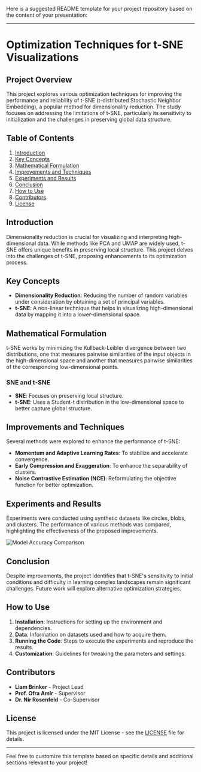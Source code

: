 Here is a suggested README template for your project repository based on the content of your presentation:

---

# Optimization Techniques for t-SNE Visualizations

## Project Overview

This project explores various optimization techniques for improving the performance and reliability of t-SNE (t-distributed Stochastic Neighbor Embedding), a popular method for dimensionality reduction. The study focuses on addressing the limitations of t-SNE, particularly its sensitivity to initialization and the challenges in preserving global data structure.

## Table of Contents

1. [Introduction](#introduction)
2. [Key Concepts](#key-concepts)
3. [Mathematical Formulation](#mathematical-formulation)
4. [Improvements and Techniques](#improvements-and-techniques)
5. [Experiments and Results](#experiments-and-results)
6. [Conclusion](#conclusion)
7. [How to Use](#how-to-use)
8. [Contributors](#contributors)
9. [License](#license)

## Introduction

Dimensionality reduction is crucial for visualizing and interpreting high-dimensional data. While methods like PCA and UMAP are widely used, t-SNE offers unique benefits in preserving local structure. This project delves into the challenges of t-SNE, proposing enhancements to its optimization process.

## Key Concepts

- **Dimensionality Reduction**: Reducing the number of random variables under consideration by obtaining a set of principal variables.
- **t-SNE**: A non-linear technique that helps in visualizing high-dimensional data by mapping it into a lower-dimensional space.

## Mathematical Formulation

t-SNE works by minimizing the Kullback-Leibler divergence between two distributions, one that measures pairwise similarities of the input objects in the high-dimensional space and another that measures pairwise similarities of the corresponding low-dimensional points.

### SNE and t-SNE

- **SNE**: Focuses on preserving local structure.
- **t-SNE**: Uses a Student-t distribution in the low-dimensional space to better capture global structure.

## Improvements and Techniques

Several methods were explored to enhance the performance of t-SNE:

- **Momentum and Adaptive Learning Rates**: To stabilize and accelerate convergence.
- **Early Compression and Exaggeration**: To enhance the separability of clusters.
- **Noise Contrastive Estimation (NCE)**: Reformulating the objective function for better optimization.

## Experiments and Results

Experiments were conducted using synthetic datasets like circles, blobs, and clusters. The performance of various methods was compared, highlighting the effectiveness of the proposed improvements.

![Model Accuracy Comparison](images/Model_Accuracy_Comparison.png)

## Conclusion

Despite improvements, the project identifies that t-SNE's sensitivity to initial conditions and difficulty in learning complex landscapes remain significant challenges. Future work will explore alternative optimization strategies.

## How to Use

1. **Installation**: Instructions for setting up the environment and dependencies.
2. **Data**: Information on datasets used and how to acquire them.
3. **Running the Code**: Steps to execute the experiments and reproduce the results.
4. **Customization**: Guidelines for tweaking the parameters and settings.

## Contributors

- **Liam Brinker** - Project Lead
- **Prof. Ofra Amir** - Supervisor
- **Dr. Nir Rosenfeld** - Co-Supervisor

## License

This project is licensed under the MIT License - see the [LICENSE](LICENSE) file for details.

---

Feel free to customize this template based on specific details and additional sections relevant to your project!
